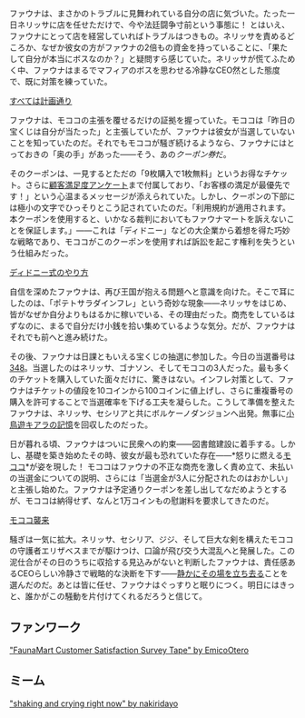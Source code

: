 <!-- title: セレス・ファウナ -->
<!-- status: 生存 -->

ファウナは、まさかのトラブルに見舞われている自分の店に気づいた。たった一日ネリッサに店を任せただけで、今や法廷闘争寸前という事態に！ とはいえ、ファウナにとって店を経営していればトラブルはつきもの。ネリッサを責めるどころか、なぜか彼女の方がファウナの2倍もの資金を持っていることに、「果たして自分が本当にボスなのか？」と疑問すら感じていた。ネリッサが慌てふためく中、ファウナはまるでマフィアのボスを思わせる冷静なCEO然とした態度で、既に対策を練っていた。

[すべては計画通り](#embed:https://www.youtube.com/live/iRM_kaxQBp4?si=--h9gdTm5mr013AR&start=219)

ファウナは、モココの主張を覆せるだけの証拠を握っていた。モココは「昨日の宝くじは自分が当たった」と主張していたが、ファウナは彼女が当選していないことを知っていたのだ。それでもモココが騒ぎ続けるようなら、ファウナにはとっておきの「奥の手」があった――そう、あの*クーポン券*だ。

そのクーポンは、一見するとただの「9枚購入で1枚無料」というお得なチケット。さらに[顧客満足度アンケート](https://www.youtube.com/live/iRM_kaxQBp4?feature=shared&t=1965)まで付属しており、「お客様の満足が最優先です！」という心温まるメッセージが添えられていた。しかし、クーポンの下部には極小の文字でひっそりとこう記されていたのだ。「利用規約が適用されます。本クーポンを使用すると、いかなる裁判においてもファウナマートを訴えないことを保証します。」――これは「ディドニー」などの大企業から着想を得た巧妙な戦略であり、モココがこのクーポンを使用すれば訴訟を起こす権利を失うという仕組みだった。

[ディドニー式のやり方](#embed:https://www.youtube.com/live/iRM_kaxQBp4?si=U8mtyjbb5ikJ4UON&start=2186)

自信を深めたファウナは、再び王国が抱える問題へと意識を向けた。そこで耳にしたのは、「ポテトサラダインフレ」という奇妙な現象――ネリッサをはじめ、皆がなぜか自分よりもはるかに稼いでいる、その理由だった。商売をしているはずなのに、まるで自分だけ小銭を拾い集めているような気分。だが、ファウナはそれでも前へと進み続けた。

その後、ファウナは日課ともいえる宝くじの抽選に参加した。今日の当選番号は[348](https://www.youtube.com/live/iRM_kaxQBp4?feature=shared&t=7229)。当選したのはネリッサ、ゴナソン、そしてモココの3人だった。最も多くのチケットを購入していた面々だけに、驚きはない。インフレ対策として、ファウナはチケットの値段を10コインから100コインに値上げし、さらに重複番号の購入を許可することで当選確率を下げる工夫を凝らした。こうして準備を整えたファウナは、ネリッサ、セシリアと共にボルケーノダンジョンへ出発。無事に[小鳥遊キアラの記憶](https://www.youtube.com/live/iRM_kaxQBp4?feature=shared&t=11306)を回収したのだった。

日が暮れる頃、ファウナはついに民衆への約束――図書館建設に着手する。しかし、基礎を築き始めたその時、彼女が最も恐れていた存在――*怒りに燃える[モココ](https://www.youtube.com/live/iRM_kaxQBp4?feature=shared&t=14459)*が姿を現した！ モココはファウナの不正な商売を激しく責め立て、未払いの当選金についての説明、さらには「当選金が3人に分配されたのはおかしい」と主張し始めた。ファウナは予定通りクーポンを差し出してなだめようとするが、モココは納得せず、なんと1万コインもの慰謝料を要求してきたのだ。

[モココ襲来](#embed:https://www.youtube.com/live/iRM_kaxQBp4?si=TRzxs5f1lA0eRfMp&start=14555)

騒ぎは一気に拡大。ネリッサ、セシリア、ジジ、そして巨大な剣を構えたモココの守護者エリザベスまでが駆けつけ、口論が飛び交う大混乱へと発展した。この泥仕合がその日のうちに収拾する見込みがないと判断したファウナは、責任感あるCEOらしい冷静さで戦略的な決断を下す――[静かにその場を立ち去る](https://www.youtube.com/live/iRM_kaxQBp4?feature=shared&t=15771)ことを選んだのだ。あとは皆に任せ、ファウナはぐっすりと眠りにつく。明日にはきっと、誰かがこの騒動を片付けてくれるだろうと信じて。

## ファンワーク

["FaunaMart Customer Satisfaction Survey Tape" by EmicoOtero](https://x.com/EmicoOtero/status/1834292754849169648)

## ミーム

["shaking and crying right now" by nakiridayo](https://x.com/nakiridayo_/status/1832023295807619375)